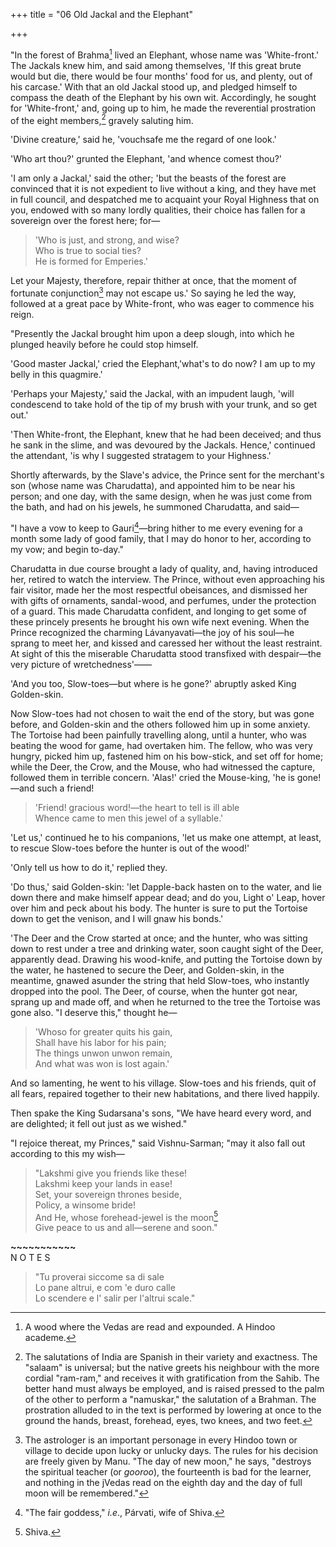 +++
title = "06 Old Jackal and the Elephant"

+++

"In the forest of Brahma[^36] lived an Elephant, whose name was 'White-front.' The Jackals knew him, and said among themselves, 'If this great brute would but die, there would be four months' food for us, and plenty, out of his carcase.' With that an old Jackal stood up, and pledged himself to compass the death of the Elephant by his own wit. Accordingly, he sought for 'White-front,' and, going up to him, he made the reverential prostration of the eight members,[^37] gravely saluting him.

'Divine creature,' said he, 'vouchsafe me the regard of one look.'

'Who art thou?' grunted the Elephant, 'and whence comest thou?'

'I am only a Jackal,' said the other; 'but the beasts of the forest are convinced that it is not expedient to live without a king, and they have met in full council, and despatched me to acquaint your Royal Highness that on you, endowed with so many lordly qualities, their choice has fallen for a sovereign over the forest here; for—

> 'Who is just, and strong, and wise?  
> Who is true to social ties?  
> He is formed for Emperies.'

Let your Majesty, therefore, repair thither at once, that the moment of fortunate conjunction[^38] may not escape us.' So saying he led the way, followed at a great pace by White-front, who was eager to commence his reign.

"Presently the Jackal brought him upon a deep slough, into which he plunged heavily before he could stop himself.

'Good master Jackal,' cried the Elephant,'what's to do now? I am up to my belly in this quagmire.'

'Perhaps your Majesty,' said the Jackal, with an impudent laugh, 'will condescend to take hold of the tip of my brush with your trunk, and so get out.'

'Then White-front, the Elephant, knew that he had been deceived; and thus he sank in the slime, and was devoured by the Jackals. Hence,' continued the attendant, 'is why I suggested stratagem to your Highness.'

Shortly afterwards, by the Slave's advice, the Prince sent for the merchant's son (whose name was Charudatta), and appointed him to be near his person; and one day, with the same design, when he was just come from the bath, and had on his jewels, he summoned Charudatta, and said—

"I have a vow to keep to Gauri[^39]—bring hither to me every evening for a month some lady of good family, that I may do honor to her, according to my vow; and begin to-day."

Charudatta in due course brought a lady of quality, and, having introduced her, retired to watch the interview. The Prince, without even approaching his fair visitor, made her the most respectful obeisances, and dismissed her with gifts of ornaments, sandal-wood, and perfumes, under the protection of a guard. This made Charudatta confident, and longing to get some of these princely presents he brought his own wife next evening. When the Prince recognized the charming Lávanyavati—the joy of his soul—he sprang to meet her, and kissed and caressed her without the least restraint. At sight of this the miserable Charudatta stood transfixed with despair—the very picture of wretchedness'——

'And you too, Slow-toes—but where is he gone?' abruptly asked King Golden-skin.

Now Slow-toes had not chosen to wait the end of the story, but was gone before, and Golden-skin and the others followed him up in some anxiety. The Tortoise had been painfully travelling along, until a hunter, who was beating the wood for game, had overtaken him. The fellow, who was very hungry, picked him up, fastened him on his bow-stick, and set off for home; while the Deer, the Crow, and the Mouse, who had witnessed the capture, followed them in terrible concern. 'Alas!' cried the Mouse-king, 'he is gone!—and such a friend!

> 'Friend! gracious word!—the heart to tell is ill able  
> Whence came to men this jewel of a syllable.'

'Let us,' continued he to his companions, 'let us make one attempt, at least, to rescue Slow-toes before the hunter is out of the wood!'

'Only tell us how to do it,' replied they.

'Do thus,' said Golden-skin: 'let Dapple-back hasten on to the water, and lie down there and make himself appear dead; and do you, Light o' Leap, hover over him and peck about his body. The hunter is sure to put the Tortoise down to get the venison, and I will gnaw his bonds.'

'The Deer and the Crow started at once; and the hunter, who was sitting down to rest under a tree and drinking water, soon caught sight of the Deer, apparently dead. Drawing his wood-knife, and putting the Tortoise down by the water, he hastened to secure the Deer, and Golden-skin, in the meantime, gnawed asunder the string that held Slow-toes, who instantly dropped into the pool. The Deer, of course, when the hunter got near, sprang up and made off, and when he returned to the tree the Tortoise was gone also. "I deserve this," thought he—

> 'Whoso for greater quits his gain,  
> Shall have his labor for his pain;  
> The things unwon unwon remain,  
> And what was won is lost again.'

And so lamenting, he went to his village. Slow-toes and his friends, quit of all fears, repaired together to their new habitations, and there lived happily.

Then spake the King Sudarsana's sons, "We have heard every word, and are delighted; it fell out just as we wished."

"I rejoice thereat, my Princes," said Vishnu-Sarman; "may it also fall out according to this my wish—

> "Lakshmi give you friends like these!  
> Lakshmi keep your lands in ease!  
> Set, your sovereign thrones beside,  
> Policy, a winsome bride!  
> And He, whose forehead-jewel is the moon[^40]  
> Give peace to us and all—serene and soon."

  
**~~~~~~~~~~~**  
N O T E S

[^1]: Sans. "Shalmali."

[^2]: The moon (Chandra) is a masculine deity in Hindu mythology. The white lotus opens its blossoms at night only, hence the descriptive epithet.

[^3]: The Indian crow is everywhere seen and heard in India. Its plumage is black, with a dull grey hood extending over the head and neck.

[^4]: Yama, called here Kritanta, or the "Endbringer." He is God of Justice as well as of Death, and sits in judgment upon disembodied souls in his infernal city of Yama-poora. Thence he dismisses them upwards to Swerga, downwards to Naraka, or back again to earth in the form of some animal.

[^5]: The bracelet, in one solid piece, of gold, silver, brass, glass, or earthenware, worn by all Indian women.

[^6]: It is true to nature that an "old tiger" should be the villain of this episode, and devour the traveller; for it is only when the tiger has lost his teeth and claws by age, and with them his power of securing antelopes, cattle, &c., that he becomes a professed man-stealer. The popular notion was that the hide of a "man-killer" became worn and mangy as a punishment for attacking man, his lord; but it is not until his hide thus assumes the aspect of old age that he has recourse to such easy but illicit food. Livingston, in his African travels, first draws attention to this.

[^7]: Used in many religious observances by the Hindoos. (_Poa cynosuroides_.)

[^8]: The tiger justifies his self-condemnation by confessing to the greatest moral guilt possible, the slaughter of cows—a sin all but inexpiable.

[^9]: Kûnti was wife of Pându, and mother of the Pandava princes of the _Mahabharata_.

[^10]: Here, and elsewhere, the intelligent reader will remark a curious similarity between these ancient Hindoo proverbs and those of Solomon.

[^11]: Rahoo, an evil spirit, with the tail of a dragon, was held to be the cause of eclipses, by swallowing occasionally the moon and sun. The legend had this origin. At the time when the gods were drinking the nectar, churned from the ocean by the direction of Vishnu, Rahoo insinuated himself among them, and began to drink. The sun and moon, as guardians for the gods, observed the intrusion and revealed it. Vishnu at once cut off the head of the venturous devil, but as the "amrit" drink had rendered him immortal the head and tail retained their separate life, and were placed in the stellar sky. Rahoo, therefore, still mindfull of the injury done him by the sun's interference, loses no opportunity of enclosing his ancient enemy in his jaws.

[^12]: An allusion to an episode in the great poem of the Ramayana. Manicha takes the form of a golden deer, in pursuing which Rama is led away insensibly from his abode, and Râvana comes as a beggar and carries off Sita in his absence.

[^13]: Heaven, earth, and the lower regions.

[^14]: The mouse, as vehicle of Gunesh, is an important animal in Hindoo legend.

[^15]: By this theory of a series of existences continued until the balance is just, and the soul has purified itself, the Hindoo accounts for the origin of evil. Every fault must have its expiation, and every higher faculty its development; pain and misery being signs of and ordeals in the trial, which is to end in the happy re-absorption of the emancipated spirit.

[^16]: The champak is a bushy deciduous tree, bearing a profusion of white star-like blossoms with golden centres, and of the most pleasing perfume.

[^17]: (Sans. "Parkti").—A large handsome tree, with leaves curiously waved.

[^18]: A religious observance, inculcated by Manu. The devotee commences the penance at the full moon with an allowance of fifteen mouthfuls for his food, diminishing this by one mouthful each day, till on the fifteenth it is reduced to one. As the new moon increases, his allowance also ascends to its original proportion.

[^19]: A votary of the Vedas, a name technically applied to young Brahmans after their investiture with the sacred cord, and generally to pundits and Vedic professors.

[^20]: Agni, the deity of Fire, under his manifestations of light, the sun, &c., occupies a large portion of the Vedic liturgy. The twice-bown is the Brahman, whose second birth is dated from his investiture with the "sacred thread."

[^21]: The god Vishnoo under his most celebrated and popular form. He is represented as of a handsome and graceful person, with the dark blue complexion which the name implies.

[^22]: Heaven, the paradise of Indra, and the happy abode of the souls of the just and of the gods.

[^23]: The castor plant, although not altogether a shrub, seldom assumes the proportions and dignity of a tree. It either grows thick as a bush, or shoots up to twelve or sixteen feet, like a sapling.

[^24]: An extract from the well-known fragrant tree of India.

[^25]: Vásuki, or Ananta, the chief of the human-headed serpents, who people Pátála, or the region under the earth.

[^26]: The first is the god Vishnoo, the second Shiva.

[^27]: Italian scholars will recall the sorrowful lines of Dante, so nearly resembling these (_Paradiso_, cant. 17):

> "Tu proverai siccome sa di sale  
> Lo pane altrui, e com 'e duro calle  
> Lo scendere e l' salir per l'altrui scale."

[^28]: This implement in India is a sewn goat skin, inflated with one hand and noisily emptied by the other.

[^29]: Alluding to the "Pralaya," or termination of one of the kalpas of the world's existence.

[^30]: The five constituent ingredients of the body. A common periphrasis for death in Sanskrit writings.

[^31]: The wife of Vishnoo, Goddess of beauty and abundance. She sprang, like Aphrodite, from the sea, when the gods churned it with the mountain Mandara to obtain the "Amrit," or nectar.

[^32]: The Hindoos are as fond as the English learn to become, of the green ear of the jowaree stalk parched and eaten hot with butter and pepper.

[^33]: Antelopes are common in all parts of India. The true deer, such as the sambur, is found in the forests only.

[^34]: The black of Indian cuckoo.

[^35]: "Kama," the Indian Cupid. His bow is made of flowers, the string is a row of bees, and he wounds with five arrows, typifying the five senses. He is known, also, as _Manmatha_, the heart-shaker; _Manasija_, the heart-begotten; and _Ananga_, the bodiless. The second title refers to his reputed origin from the heart of Brahma, though the god is also represented as the son of Lukshmi and Vishnoo. He is called the Bodiless, from a misadventure with Shiva, whom he dared to aim at, but the indignant deity reduced the archer to cinders with one glance of his central eye. He is painted as a handsome boy, riding on a parrot, and surrounded by maidens, who bear his banner with the fish _Makara_.

[^36]: A wood where the Vedas are read and expounded. A Hindoo academe.

[^37]: The salutations of India are Spanish in their variety and exactness. The "salaam" is universal; but the native greets his neighbour with the more cordial "ram-ram," and receives it with gratification from the Sahib. The better hand must always be employed, and is raised pressed to the palm of the other to perform a "namuskar," the salutation of a Brahman. The prostration alluded to in the text is performed by lowering at once to the ground the hands, breast, forehead, eyes, two knees, and two feet.

[^38]: The astrologer is an important personage in every Hindoo town or village to decide upon lucky or unlucky days. The rules for his decision are freely given by Manu. "The day of new moon," he says, "destroys the spiritual teacher (or _gooroo_), the fourteenth is bad for the learner, and nothing in the jVedas read on the eighth day and the day of full moon will be remembered."

[^39]: "The fair goddess," _i.e_., Párvati, wife of Shiva.

[^40]: Shiva.